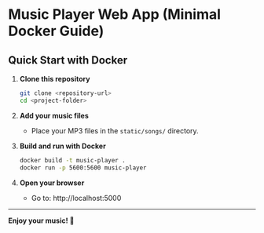 # Music Player Web App (Minimal Docker Guide)

## Quick Start with Docker

1. **Clone this repository**
   ```bash
   git clone <repository-url>
   cd <project-folder>
   ```

2. **Add your music files**
   - Place your MP3 files in the `static/songs/` directory.

3. **Build and run with Docker**
   ```bash
   docker build -t music-player .
   docker run -p 5600:5600 music-player
   ```

4. **Open your browser**
   - Go to: http://localhost:5000

---

**Enjoy your music! 🎵**